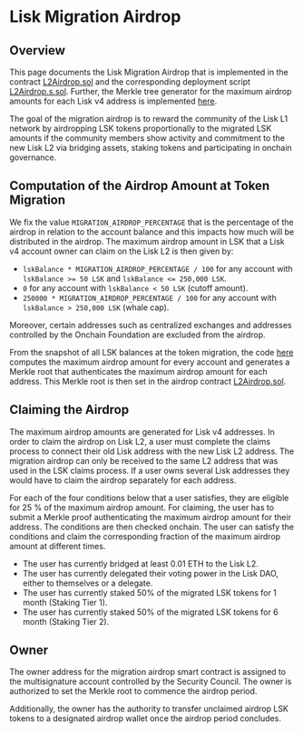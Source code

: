 # Lisk Migration Airdrop

## Overview

This page documents the Lisk Migration Airdrop that is implemented in the contract [L2Airdrop.sol](../src/L2/L2Airdrop.sol) and the corresponding deployment script [L2Airdrop.s.sol](../script/contracts/L2/L2Airdrop.s.sol). Further, the Merkle tree generator for the maximum airdrop amounts for each Lisk v4 address is implemented
[here](https://github.com/LiskHQ/lisk-token-claim/tree/main/packages/tree-builder/src/applications/generate-airdrop-merkle-tree).

The goal of the migration airdrop is to reward the community of the Lisk L1 network by airdropping LSK tokens proportionally to the migrated LSK amounts if the community members show activity and commitment to the new Lisk L2 via bridging assets, staking tokens and participating in onchain governance.

## Computation of the Airdrop Amount at Token Migration

We fix the value `MIGRATION_AIRDROP_PERCENTAGE` that is the percentage of the airdrop in relation to the account balance and this impacts how much will be distributed in the airdrop. The maximum airdrop amount in LSK that a Lisk v4 account owner can claim on the Lisk L2 is then given by:

- `lskBalance * MIGRATION_AIRDROP_PERCENTAGE / 100` for any account with `lskBalance >= 50 LSK` and `lskBalance <= 250,000 LSK`.
- `0` for any account with `lskBalance < 50 LSK` (cutoff amount).
- `250000 * MIGRATION_AIRDROP_PERCENTAGE / 100` for any account with `lskBalance > 250,000 LSK` (whale cap).

Moreover, certain addresses such as centralized exchanges and addresses controlled by the Onchain Foundation are excluded from the airdrop.

From the snapshot of all LSK balances at the token migration, the code [here](https://github.com/LiskHQ/lisk-token-claim/tree/main/packages/tree-builder/src/applications/generate-airdrop-merkle-tree) computes the maximum airdrop amount for every account and generates a Merkle root that authenticates the maximum airdrop amount for each address. This Merkle root is then set in the airdrop contract [L2Airdrop.sol](../src/L2/L2Airdrop.sol).

## Claiming the Airdrop

The maximum airdrop amounts are generated for Lisk v4 addresses. In order to claim the airdrop on Lisk L2, a user must complete the claims process to connect their old Lisk address with the new Lisk L2 address. The migration airdrop can only be received to the same L2 address that was used in the LSK claims process. If a user owns several Lisk addresses they would have to claim the airdrop separately for each address.

For each of the four conditions below that a user satisfies, they are eligible for 25 % of the maximum airdrop amount. For claiming, the user has to submit a Merkle proof authenticating the maximum airdrop amount for their address. The conditions are then checked onchain. The user can satisfy the conditions and claim the corresponding fraction of the maximum airdrop amount at different times.

- The user has currently bridged at least 0.01 ETH to the Lisk L2.
- The user has currently delegated their voting power in the Lisk DAO, either to themselves or a delegate.
- The user has currently staked 50% of the migrated LSK tokens for 1 month (Staking Tier 1).
- The user has currently staked 50% of the migrated LSK tokens for 6 month (Staking Tier 2).

## Owner

The owner address for the migration airdrop smart contract is assigned to the multisignature account controlled by the Security Council. The owner is authorized to set the Merkle root to commence the airdrop period.

Additionally, the owner has the authority to transfer unclaimed airdrop LSK tokens to a designated airdrop wallet once the airdrop period concludes.
